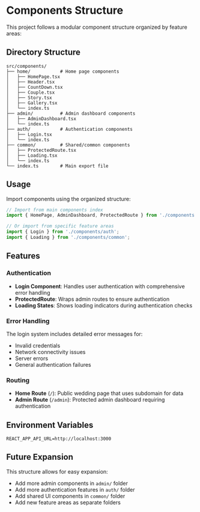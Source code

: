 # Components Structure

This project follows a modular component structure organized by feature areas:

## Directory Structure

```
src/components/
├── home/           # Home page components
│   ├── HomePage.tsx
│   ├── Header.tsx
│   ├── CountDown.tsx
│   ├── Couple.tsx
│   ├── Story.tsx
│   ├── Gallery.tsx
│   └── index.ts
├── admin/          # Admin dashboard components
│   ├── AdminDashboard.tsx
│   └── index.ts
├── auth/           # Authentication components
│   ├── Login.tsx
│   └── index.ts
├── common/         # Shared/common components
│   ├── ProtectedRoute.tsx
│   ├── Loading.tsx
│   └── index.ts
└── index.ts        # Main export file
```

## Usage

Import components using the organized structure:

```typescript
// Import from main components index
import { HomePage, AdminDashboard, ProtectedRoute } from './components';

// Or import from specific feature areas
import { Login } from './components/auth';
import { Loading } from './components/common';
```

## Features

### Authentication
- **Login Component**: Handles user authentication with comprehensive error handling
- **ProtectedRoute**: Wraps admin routes to ensure authentication
- **Loading States**: Shows loading indicators during authentication checks

### Error Handling
The login system includes detailed error messages for:
- Invalid credentials
- Network connectivity issues
- Server errors
- General authentication failures

### Routing
- **Home Route** (`/`): Public wedding page that uses subdomain for data
- **Admin Route** (`/admin`): Protected admin dashboard requiring authentication

## Environment Variables

```
REACT_APP_API_URL=http://localhost:3000
```

## Future Expansion

This structure allows for easy expansion:
- Add more admin components in `admin/` folder
- Add more authentication features in `auth/` folder
- Add shared UI components in `common/` folder
- Add new feature areas as separate folders